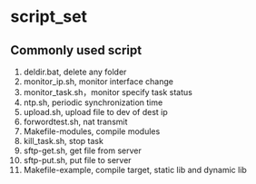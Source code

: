 # script_set
## Commonly used script  
1. deldir.bat, delete any folder  
2. monitor_ip.sh, monitor interface change  
3. monitor_task.sh，monitor specify task status   
4. ntp.sh, periodic synchronization time  
5. upload.sh, upload file to dev of dest ip  
6. forwordtest.sh, nat transmit  
7. Makefile-modules, compile modules
8. kill_task.sh, stop task
9. sftp-get.sh, get file from server
10. sftp-put.sh, put file to server  
11. Makefile-example, compile target, static lib and dynamic lib
